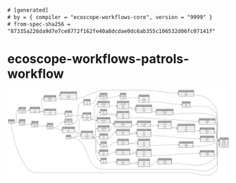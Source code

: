 ```
# [generated]
# by = { compiler = "ecoscope-workflows-core", version = "9999" }
# from-spec-sha256 = "87335a226da9d7e7ce8772f162fe40a8dcdae0dc6ab355c106532d06fc07141f"

```
# ecoscope-workflows-patrols-workflow

![](graph.png)
